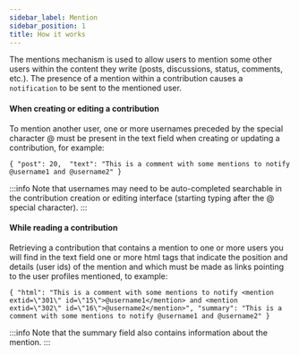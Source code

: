 ```yaml
---
sidebar_label: Mention
sidebar_position: 1
title: How it works
---
```


The mentions mechanism is used to allow users to mention some other users within the content they write (posts, discussions, status, comments, etc.). The presence of a mention within a contribution causes a `notification` to be sent to the mentioned user.

#### When creating or editing a contribution
To mention another user, one or more usernames preceded by the special character @ must be present in the text field when creating or updating a contribution, for example:

`
{
  "post": 20, 
  "text": "This is a comment with some mentions to notify @username1 and @username2"
}
`

:::info
Note that usernames may need to be auto-completed searchable in the contribution creation or editing interface (starting typing after the @ special character).
:::

#### While reading a contribution
Retrieving a contribution that contains a mention to one or more users you will find in the text field one or more html tags that indicate the position and details (user ids) of the mention and which must be made as links pointing to the user profiles mentioned, to example:

`
{
    "html": "This is a comment with some mentions to notify <mention extid=\"301\" id=\"15\">@username1</mention> and <mention extid=\"302\" id=\"16\">@username2</mention>",
    "summary": "This is a comment with some mentions to notify @username1 and @username2"
}
`


:::info
Note that the summary field also contains information about the mention.
:::